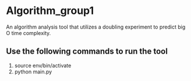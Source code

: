 # Algorithm_group1

An algorithm analysis tool that utilizes a doubling experiment to predict big O time complexity.

## Use the following commands to run the tool

1. source env/bin/activate
2. python main.py
